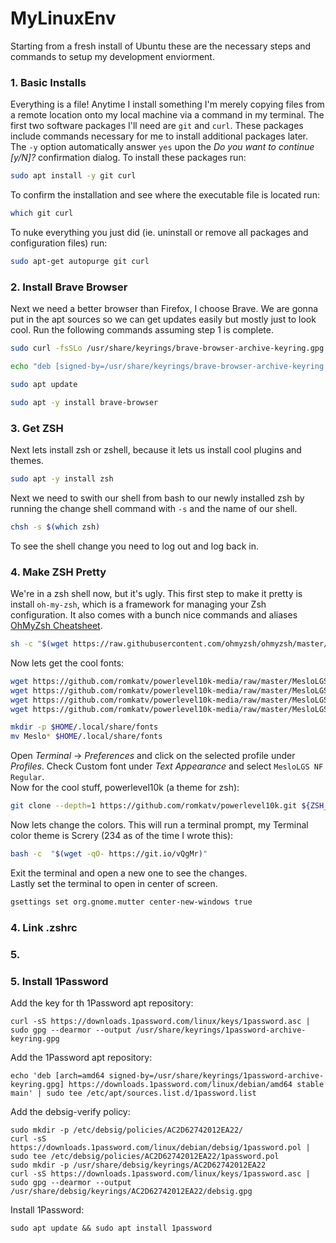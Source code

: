 # MyLinuxEnv
Starting from a fresh install of Ubuntu these are the necessary steps and commands to setup my development enviorment. 

### 1. Basic Installs
Everything is a file! Anytime I install something I'm merely copying files from a remote location onto my local machine via a command in my terminal. The first two software packages I'll need are `git` and `curl`. These packages include commands necessary for me to install additional packages later. The `-y` option automatically answer `yes`  upon the *Do you want to continue [y/N]?* confirmation dialog.
To install these packages run:  
```sh
sudo apt install -y git curl
```
To confirm the installation and see where the executable file is located run:
```sh
which git curl
```
To nuke everything you just did (ie. uninstall or remove all packages and configuration files) run:
```sh
sudo apt-get autopurge git curl
```

### 2. Install Brave Browser
Next we need a better browser than Firefox, I choose Brave. We are gonna put in the apt sources so we can get updates easily but mostly just to look cool. Run the following commands assuming step 1 is complete. 
```sh
sudo curl -fsSLo /usr/share/keyrings/brave-browser-archive-keyring.gpg https://brave-browser-apt-release.s3.brave.com/brave-browser-archive-keyring.gpg

echo "deb [signed-by=/usr/share/keyrings/brave-browser-archive-keyring.gpg] https://brave-browser-apt-release.s3.brave.com/ stable main"|sudo tee /etc/apt/sources.list.d/brave-browser-release.list

sudo apt update

sudo apt -y install brave-browser
```
### 3. Get ZSH
Next lets install zsh or zshell, because it lets us install cool plugins and themes. 
```sh
sudo apt -y install zsh
```
Next we need to swith our shell from bash to our newly installed zsh by running the change shell command with `-s` and the name of our shell. 
```sh
chsh -s $(which zsh)
```
To see the shell change you need to log out and log back in. 

### 4. Make ZSH Pretty
We're in a zsh shell now, but it's ugly. This first step to make it pretty is install `oh-my-zsh`, which is a framework for managing your Zsh configuration. It also comes with a bunch nice commands and aliases [OhMyZsh Cheatsheet](https://github.com/ohmyzsh/ohmyzsh/wiki/Cheatsheet).
```sh
sh -c "$(wget https://raw.githubusercontent.com/ohmyzsh/ohmyzsh/master/tools/install.sh -O -)"
```
Now lets get the cool fonts:
```sh
wget https://github.com/romkatv/powerlevel10k-media/raw/master/MesloLGS%20NF%20Regular.ttf
wget https://github.com/romkatv/powerlevel10k-media/raw/master/MesloLGS%20NF%20Bold.ttf
wget https://github.com/romkatv/powerlevel10k-media/raw/master/MesloLGS%20NF%20Italic.ttf
wget https://github.com/romkatv/powerlevel10k-media/raw/master/MesloLGS%20NF%20Bold%20Italic.ttf

mkdir -p $HOME/.local/share/fonts
mv Meslo* $HOME/.local/share/fonts
```
Open *Terminal* → *Preferences* and click on the selected profile under *Profiles*. Check Custom font under *Text Appearance* and select `MesloLGS NF Regular`.  
Now for the cool stuff, powerlevel10k (a theme for zsh):
```sh
git clone --depth=1 https://github.com/romkatv/powerlevel10k.git ${ZSH_CUSTOM:-$HOME/.oh-my-zsh/custom}/themes/powerlevel10k
```
Now lets change the colors. This will run a terminal prompt, my Terminal color theme is Screry (234 as of the time I wrote this):
```sh
bash -c  "$(wget -qO- https://git.io/vQgMr)" 
```
Exit the terminal and open a new one to see the changes.   
Lastly set the terminal to open in center of screen.
```sh
gsettings set org.gnome.mutter center-new-windows true
```

### 4. Link .zshrc

### 5. 






### 5. Install 1Password
Add the key for th 1Password apt repository:
```
curl -sS https://downloads.1password.com/linux/keys/1password.asc | sudo gpg --dearmor --output /usr/share/keyrings/1password-archive-keyring.gpg
```
Add the 1Password apt repository:
```
echo 'deb [arch=amd64 signed-by=/usr/share/keyrings/1password-archive-keyring.gpg] https://downloads.1password.com/linux/debian/amd64 stable main' | sudo tee /etc/apt/sources.list.d/1password.list
```
Add the debsig-verify policy:
```
sudo mkdir -p /etc/debsig/policies/AC2D62742012EA22/
curl -sS https://downloads.1password.com/linux/debian/debsig/1password.pol | sudo tee /etc/debsig/policies/AC2D62742012EA22/1password.pol
sudo mkdir -p /usr/share/debsig/keyrings/AC2D62742012EA22
curl -sS https://downloads.1password.com/linux/keys/1password.asc | sudo gpg --dearmor --output /usr/share/debsig/keyrings/AC2D62742012EA22/debsig.gpg
```
Install 1Password:
```
sudo apt update && sudo apt install 1password
```
